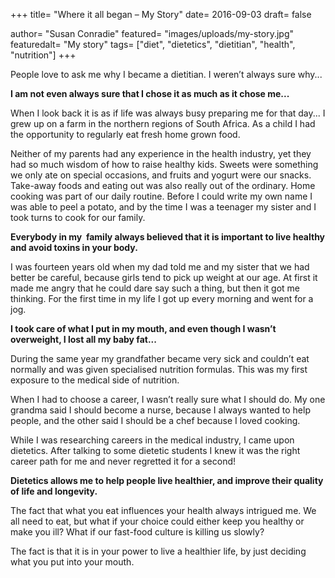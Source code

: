 +++
title= "Where it all began – My Story"
date= 2016-09-03
draft= false

author= "Susan Conradie"
featured= "images/uploads/my-story.jpg"
featuredalt= "My story"
tags= ["diet", "dietetics", "dietitian", "health", "nutrition"]
+++

People love to ask me why I became a dietitian. I weren’t always sure why...

**I am not even always sure that I chose it as much as it chose me...**

When I look back it is as if life was always busy preparing me for that day... I grew up on a farm in the northern regions of South Africa. As a child I had the opportunity to regularly eat fresh home grown food.

Neither of my parents had any experience in the health industry, yet they had so much wisdom of how to raise healthy kids. Sweets were something we only ate on special occasions, and fruits and yogurt were our snacks. Take-away foods and eating out was also really out of the ordinary. Home cooking was part of our daily routine. Before I could write my own name I was able to peel a potato, and by the time I was a teenager my sister and I took turns to cook for our family.

**Everybody in my  family always believed that it is important to live healthy and avoid toxins in your body.**

I was fourteen years old when my dad told me and my sister that we had better be careful, because girls tend to pick up weight at our age. At first it made me angry that he could dare say such a thing, but then it got me thinking. For the first time in my life I got up every morning and went for a jog.

**I took care of what I put in my mouth, and even though I wasn’t overweight, I lost all my baby fat...**

During the same year my grandfather became very sick and couldn’t eat normally and was given specialised nutrition formulas. This was my first exposure to the medical side of nutrition.

When I had to choose a career, I wasn’t really sure what I should do. My one grandma said I should become a nurse, because I always wanted to help people, and the other said I should be a chef because I loved cooking.

While I was researching careers in the medical industry, I came upon dietetics. After talking to some dietetic students I knew it was the right career path for me and never regretted it for a second!

**Dietetics allows me to help people live healthier, and improve their quality of life and longevity.**

The fact that what you eat influences your health always intrigued me. We all need to eat, but what if your choice could either keep you healthy or make you ill? What if our fast-food culture is killing us slowly?

The fact is that it is in your power to live a healthier life, by just deciding what you put into your mouth.
